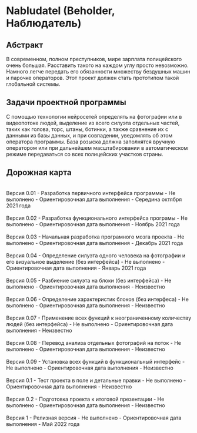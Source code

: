 # Nabludatel (Beholder, Наблюдатель)

<h2>Абстракт</h2>
В современном, полном преступников, мире зарплата полицейского очень большая. Расставить такого на каждом углу просто невозможно. Намного легче передать его обязанности множеству бездушных машин и парочке операторов. Этот проект должен стать прототипом такой глобальной системы.

<h2>Задачи проектной программы</h2>
	С помощью технологии нейросетей определять на фотографии или в видеопотоке людей, выделение из всего силуэта отдельных частей, таких как голова, торс, штаны, ботинки, а 	также сравнение их с данными из базы данных, и при совпадении, уведомлять об этом оператора программы. База розыска должна заполнятся вручную оператором или при дальнейшем масштабировании в автоматическом режиме передаваться со всех полицейских участков страны.

<h2>Дорожная карта</h2>
	<br>Версия 0.01 - Разработка первичного интерфейса программы - Не выполнено - Ориентировочная дата выполнения - Середина октября 2021 года</br>
	<br>Версия 0.02 - Разработка функционального интерфейса програмы - Не выполнено - Ориентировочная дата выполнения - Ноябрь 2021 года</br>
	<br>Версия 0.03 - Начальная разработка програмного мозга проекта - Не выполнено - Ориентировочная дата выполнения - Декабрь 2021 года</br>
	<br>Версия 0.04 - Определение силуэта одного человека на фотографии и его визуальное выделение (без интерфейса) - Не выполнено - Ориентировочная дата выполнения - Январь 2021 года</br>
	<br>Версия 0.05 - Разбиение силуэта на блоки (без интерфейса) - Не выполнено - Ориентировочная дата выполнения - Неизвестно</br>
	<br>Версия 0.06 - Определение характеристик блоков (без интерфеса) - Не выполнено - Ориентировочная дата выполнения - Неизвестно</br>
	<br>Версия 0.07 - Применение всех функций к неограниченному количеству людей (без интерфейса) - Не выполнено - Ориентировочная дата выполнения - Неизвестно</br>
	<br>Версия 0.08 - Перевод анализа отдельных фотографий на поток - Не выполнено - Ориентировочная дата выполнения - Неизвестно</br>
	<br>Версия 0.09 - Установка всех функций в функциональный интерфейс - Не выполнено - Ориентировочная дата выполнения - Неизвестно</br>
	<br>Версия 0.1 - Тест проекта в поле и детальные правки - Не выполнено - Ориентировочная дата выполнения - Неизвестно</br>
	<br>Версия 0.2 - Подготовка проекта к итоговой презентации - Не выполнено - Ориентировочная дата выполнения - Неизвестно</br>
	<br>Версия 1 - Релизная версия - Не выполнено - Ориентировочная дата выполнения - Май 2022 года</br>
